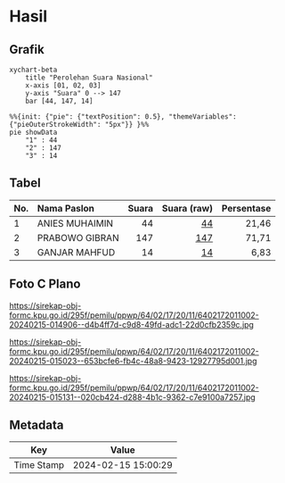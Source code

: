 # Hasil

## Grafik

```mermaid
xychart-beta
    title "Perolehan Suara Nasional"
    x-axis [01, 02, 03]
    y-axis "Suara" 0 --> 147
    bar [44, 147, 14]
```

```mermaid
%%{init: {"pie": {"textPosition": 0.5}, "themeVariables": {"pieOuterStrokeWidth": "5px"}} }%%
pie showData
    "1" : 44
    "2" : 147
    "3" : 14
```

## Tabel

| No. | Nama Paslon    | Suara | Suara (raw) | Persentase |
|:--- |:-------------- | -----:| -----------:| ----------:|
| 1   | ANIES MUHAIMIN | 44    | [44][p-1]   | 21,46      |
| 2   | PRABOWO GIBRAN | 147   | [147][p-2]  | 71,71      |
| 3   | GANJAR MAHFUD  | 14    | [14][p-3]   | 6,83       |


[p-1]: https://github.com/gigit-pemilu/pemilu-2024/blob/main/pilpres/hitung-suara/sub/64-kalimantan-timur/sub/02-kutai-kartanegara/sub/17-marang-kayu/sub/2011-sambera-baru/sub/002-tps/sub/paslon-1.txt
[p-2]: https://github.com/gigit-pemilu/pemilu-2024/blob/main/pilpres/hitung-suara/sub/64-kalimantan-timur/sub/02-kutai-kartanegara/sub/17-marang-kayu/sub/2011-sambera-baru/sub/002-tps/sub/paslon-2.txt
[p-3]: https://github.com/gigit-pemilu/pemilu-2024/blob/main/pilpres/hitung-suara/sub/64-kalimantan-timur/sub/02-kutai-kartanegara/sub/17-marang-kayu/sub/2011-sambera-baru/sub/002-tps/sub/paslon-3.txt

## Foto C Plano

https://sirekap-obj-formc.kpu.go.id/295f/pemilu/ppwp/64/02/17/20/11/6402172011002-20240215-014906--d4b4ff7d-c9d8-49fd-adc1-22d0cfb2359c.jpg

https://sirekap-obj-formc.kpu.go.id/295f/pemilu/ppwp/64/02/17/20/11/6402172011002-20240215-015023--653bcfe6-fb4c-48a8-9423-12927795d001.jpg

https://sirekap-obj-formc.kpu.go.id/295f/pemilu/ppwp/64/02/17/20/11/6402172011002-20240215-015131--020cb424-d288-4b1c-9362-c7e9100a7257.jpg


## Metadata

| Key        | Value               |
| ---------- | ------------------- |
| Time Stamp | 2024-02-15 15:00:29 |



